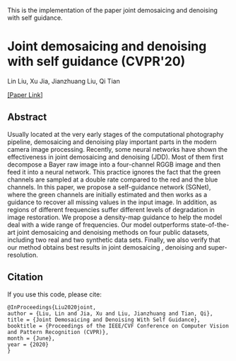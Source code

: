 
This is the implementation of the paper joint demosaicing and denoising with self guidance.

# Joint demosaicing and denoising with self guidance (CVPR'20)

Lin Liu, Xu Jia, Jianzhuang Liu, Qi Tian

[\[Paper Link\]](https://openaccess.thecvf.com/content_CVPR_2020/html/Liu_Joint_Demosaicing_and_Denoising_With_Self_Guidance_CVPR_2020_paper.html) 

## Abstract
Usually located at the very early stages of the computational photography pipeline, demosaicing and denoising play important parts in the modern camera image processing. Recently, some neural networks have shown the effectiveness in joint demosaicing and denoising (JDD). Most of them first decompose a Bayer raw image into a four-channel RGGB image and then feed it into a neural network. This practice ignores the fact that the green channels are sampled at a double rate compared to the red and the blue channels. In this paper, we propose a self-guidance network (SGNet), where the green channels are initially estimated and then works as a guidance to recover all missing values in the input image. In addition, as regions of different frequencies suffer different levels of degradation in image restoration. We propose a density-map guidance to help the model deal with a wide range of frequencies. Our model outperforms state-of-the-art joint demosaicing and denoising methods on four public datasets, including two real and two synthetic data sets. Finally, we also verify that our method obtains best results in joint demosaicing , denoising and super-resolution.


## Citation
If you use this code, please cite:

```
@InProceedings{Liu2020joint,
author = {Liu, Lin and Jia, Xu and Liu, Jianzhuang and Tian, Qi},
title = {Joint Demosaicing and Denoising With Self Guidance},
booktitle = {Proceedings of the IEEE/CVF Conference on Computer Vision and Pattern Recognition (CVPR)},
month = {June},
year = {2020}
}
```
